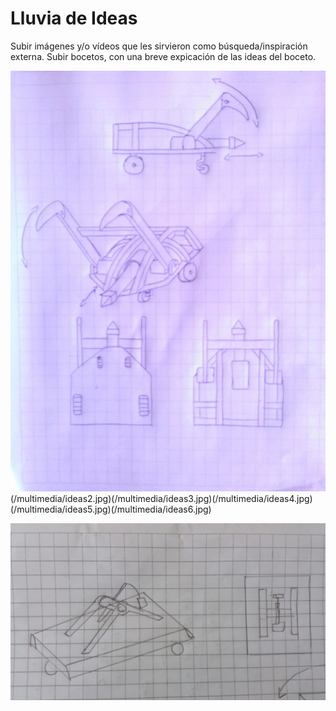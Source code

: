 ﻿# Lluvia de Ideas

Subir imágenes y/o vídeos que les sirvieron como búsqueda/inspiración externa.
Subir bocetos, con una breve expicación de las ideas del boceto.

![Lluvia de ideas](/multimedia/ideas1.jpg)(/multimedia/ideas2.jpg)(/multimedia/ideas3.jpg)(/multimedia/ideas4.jpg)(/multimedia/ideas5.jpg)(/multimedia/ideas6.jpg)

![idea 2](/multimedia/ideas2.jpg)